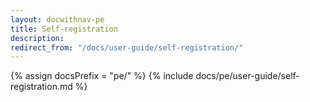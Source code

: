 ```yaml
---
layout: docwithnav-pe
title: Self-registration
description:  
redirect_from: "/docs/user-guide/self-registration/"
---
```


{% assign docsPrefix = "pe/" %}
{% include docs/pe/user-guide/self-registration.md %}
